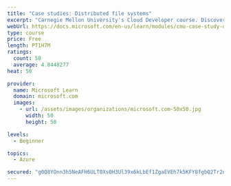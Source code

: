 ```yaml
---
title: "Case studies: Distributed file systems"
excerpt: "Carnegie Mellon University's Cloud Developer course. Discover how distributed file systems work, then learn about Hadoop and Ceph."
webUrl: https://docs.microsoft.com/en-us/learn/modules/cmu-case-study-distributed-file-systems/
type: course
price: Free
length: PT1H7M
ratings:
  count: 58
  average: 4.8448277
heat: 50

provider:
  name: Microsoft Learn
  domain: microsoft.com
  images:
    - url: /assets/images/organizations/microsoft.com-50x50.jpg
      width: 50
      height: 50

levels:
  - Beginner

topics:
  - Azure

secured: "g0Q8YOnn3h5NeAFH6ULT0Xs0H3Ul39x6kLbEf1ZgaEVEh7k5KFY8fgbQ2Tr2nxCpHG9tdy61/FMoWxcK0b/tkpb9kUo6Lci4uA6hjtT1bNB0TSNOd9+RPFzDAQRfJp0anADE9j3rue57dlEB1dlGTNOtnOSckOck4wutuWZhBxgSI2IVKkGpikIX2luXDjC+sFSoX0qMrsiwvGmywvTSvO4I8ELeBeiB6GQ7bn36wqDlPLkvpvkU+45Ixg1/oH2WvNgwAb3D09Cto891ntfblqqgn1W6d5pkGCFD3K2o5KSk+5JBhggUHi6CuT0fWMVefz7Q+2KySsvmdBpixwsKQ8hVEgIyM4kZttRN9+6+85LBd5q7cqvAAVtwuvesNk2b90T1tFM52IowlUMEU09RY2Z5FG8Xh2oWNCgBCdiVryY=;BbYcIQqLoBJ+ERE9UCMp1A=="
---
```


